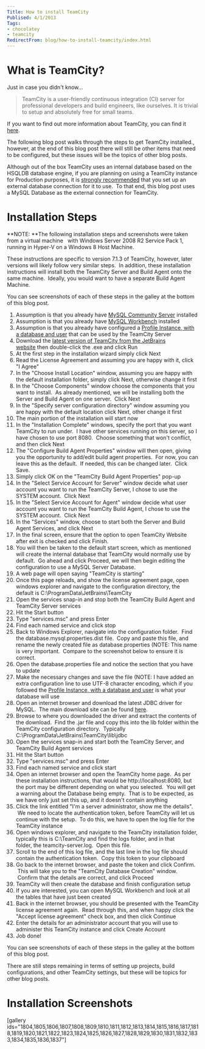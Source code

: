 ```yaml
---
Title: How to install TeamCity
Publised: 4/1/2013
Tags:
- chocolatey
- teamcity
RedirectFrom: blog/how-to-install-teamcity/index.html
---
```


# What is TeamCity?

Just in case you didn't know...

> TeamCity is a user-friendly continuous integration (CI) server for professional developers and build engineers, like ourselves. It is trivial to setup and absolutely free for small teams.

If you want to find out more information about TeamCity, you can find it [here](http://www.jetbrains.com/teamcity/index.html).

The following blog post walks through the steps to get TeamCity installed., however, at the end of this blog post there will still be other items that need to be configured, but these issues will be the topics of other blog posts.

Although out of the box TeamCity uses an internal database based on the HSQLDB database engine, if you are planning on using a TeamCity instance for Production purposes, it is [strongly recommended](http://confluence.jetbrains.net/display/TCD7/Setting+up+an+External+Database) that you set up an external database connection for it to use.  To that end, this blog post uses a MySQL Database as the external connection for TeamCity.

# Installation Steps

**NOTE: **The following installation steps and screenshots were taken from a virtual machine   with Windows Server 2008 R2 Service Pack 1, running in Hyper-V on a Windows 8 Host Machine.

These instructions are specific to version 7.1.3 of TeamCity, however, later versions will likely follow very similar steps.  In addition, these installation instructions will install both the TeamCity Server and Build Agent onto the same machine.  Ideally, you would want to have a separate Build Agent Machine.

You can see screenshots of each of these steps in the galley at the bottom of this blog post.

1. Assumption is that you already have [MySQL Community Server](http://gep13.me/S91bws) installed
1. Assumption is that you already have [MySQL Workbench](http://gep13.me/WiiHcN) installed
1. Assumption is that you already have configured a [Profile Instance, with a database and user](http://gep13.me/Z3jaBI) that can be used by the TeamCity Server
1. Download the [latest version of TeamCity from the JetBrains website](http://www.jetbrains.com/teamcity/download/index.html) then double-click the .exe and click Run
1. At the first step in the installation wizard simply click Next
1. Read the License Agreement and assuming you are happy with it, click "I Agree"
1. In the "Choose Install Location" window, assuming you are happy with the default installation folder, simply click Next, otherwise change it first
1. In the "Choose Components" window choose the components that you want to install.  As already mentioned, we will be installing both the Server and Build Agent on one server.  Click Next
1. In the "Specify server configuration directory" window assuming you are happy with the default location click Next, other change it first
1. The main portion of the installation will start now
1. In the "Installation Complete" windows, specify the port that you want TeamCity to run under.  I have other services running on this server, so I have chosen to use port 8080.  Choose something that won't conflict, and then click Next
1. The "Configure Build Agent Properties" window will then open, giving you the opportunity to add/edit build agent properties.  For now, you can leave this as the default.  If needed, this can be changed later.  Click Save.
1. Simply click OK on the "TeamCity Build Agent Properties" pop-up
1. In the "Select Service Account for Server" window decide what user account you want to run the TeamCity Server, I chose to use the SYSTEM account.  Click Next
1. In the "Select Service Account for Agent" window decide what user account you want to run the TeamCity Build Agent, I chose to use the SYSTEM account.  Click Next
1. In the "Services" window, choose to start both the Server and Build Agent Services, and click Next
1. In the final screen, ensure that the option to open TeamCity Website after exit is checked and click Finish.
1. You will then be taken to the default start screen, which as mentioned will create the internal database that TeamCity would normally use by default.  Go ahead and click Proceed, we will then begin editing the configuration to use a MySQL Server Database.
1. A web page will open saying "TeamCity is starting"
1. Once this page reloads, and show the license agreement page, open windows explorer and navigate to the configuration directory, the default is C:\ProgramData\JetBrains\TeamCity
1. Open the services snap-in and stop both the TeamCity Build Agent and TeamCity Server services
1. Hit the Start button
1. Type "services.msc" and press Enter
1. Find each named service and click stop
1. Back to Windows Explorer, navigate into the configuration folder.  Find the database.mysql.properties.dist file.  Copy and paste this file, and rename the newly created file as database.properties (NOTE: This name is very important.  Compare to the screenshot below to ensure it is correct.
1. Open the database.properties file and notice the section that you have to update
1. Make the necessary changes and save the file (NOTE: I have added an extra configuration line to use UTF-8 character encoding, which if you followed the [Profile Instance, with a database and user](http://gep13.me/Z3jaBI) is what your database will use
1. Open an internet browser and download the latest JDBC driver for MySQL.  The main download site can be found [here](http://dev.mysql.com/downloads/connector/j/).
1. Browse to where you downloaded the driver and extract the contents of the download.  Find the .jar file and copy this into the lib folder within the TeamCity configuration directory.  Typically C:\ProgramData\JetBrains\TeamCity\lib\jdbc
1. Open the services snap-in and start both the TeamCity Server, and TeamCity Build Agent services
1. Hit the Start button
1. Type "services.msc" and press Enter
1. Find each named service and click start
1. Open an internet browser and open the TeamCity home page.  As per these installation instructions, that would be http://localhost:8080, but the port may be different depending on what you selected.  You will get a warning about the Database being empty.  That is to be expected, as we have only just set this up, and it doesn't contain anything
1. Click the link entitled "I'm a server administrator, show me the details".  We need to locate the authentication token, before TeamCity will let us continue with the setup.  To do this, we have to open the log file for the TeamCity instance
1. Open windows explorer, and navigate to the TeamCity installation folder, typically this is C:\TeamCity and find the logs folder, and in that folder, the teamcity-server.log.  Open this file.
1. Scroll to the end of this log file, and the last line in the log file should contain the authentication token.  Copy this token to your clipboard
1. Go back to the internet browser, and paste the token and click Confirm.  This will take you to the "TeamCity Database Creation" window.  Confirm that the details are correct, and click Proceed
1. TeamCity will then create the database and finish configuration setup
1. If you are interested, you can open MySQL Workbench and look at all the tables that have just been created
1. Back in the internet browser, you should be presented with the TeamCity license agreement again.  Read through this, and when happy click the "Accept license agreement" check box, and then click Continue
1. Enter the details for an administrator account that you will use to administer this TeamCity instance and click Create Account
1. Job done!

You can see screenshots of each of these steps in the galley at the bottom of this blog post.

There are still steps remaining in terms of setting up projects, build configurations, and other TeamCity settings, but these will be topics for other blog posts.

# Installation Screenshots

[gallery ids="1804,1805,1806,1807,1808,1809,1810,1811,1812,1813,1814,1815,1816,1817,1818,1819,1820,1821,1822,1823,1824,1825,1826,1827,1828,1829,1830,1831,1832,1833,1834,1835,1836,1837"]
